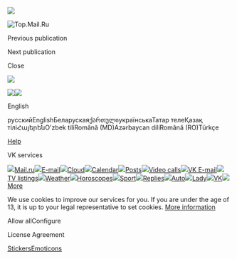 ![](https://mc.yandex.ru/watch/87663567)

![Top.Mail.Ru](https://top-fwz1.mail.ru/counter?id=87663567;js=na)

     

Previous publication

Next publication

Close

![](data:,)

[![](//i.okcdn.ru/i?r=BDEtjN7Zne-BVzZrRFypJtPdyZxg7shgG0BEdqTncVMSyiJF9JVQZJhPpPOIcIDc5ec)![](//i.okcdn.ru/i?r=BDEtjN7Zne-BVzZrRFypJtPdDoXbfCYG4xDpfxcBVW04SCJF9JVQZJhPpPOIcIDc5ec)](https://ok.ru/dk?st.cmd=anonymMain)

English

русскийEnglishБеларускаяქართულიукраїнськаТатар телеҚазақ тіліՀայերենO'zbek tiliRomână (MD)Azərbaycan diliRomână (RO)Türkçe

[Help](https://ok.ru/help?st.cmd=helpFaq&st.origin=TA)

VK services

[![](/res/i/vk/svg/Service_Main.svg)Mail.ru](https://trk.mail.ru/c/jqwff1)[![](/res/i/vk/svg/Mail.svg)E-mail](https://trk.mail.ru/c/mdjti3)[![](/res/i/vk/svg/Cloud.svg)Cloud](https://trk.mail.ru/c/zmr9n2)[![](/res/i/vk/svg/Calendar.svg)Calendar](https://trk.mail.ru/c/tjj123)[![](/res/i/vk/svg/Notes.svg)Posts](https://trk.mail.ru/c/rc21q1)[![](/res/i/vk/svg/Calls.svg)Video calls](https://trk.mail.ru/c/ri7zj8)[![](/res/i/vk/svg/VK_Mail.svg)VK E-mail](https://trk.mail.ru/c/o9z920)[![](/res/i/vk/svg/TV.svg)TV listings](https://trk.mail.ru/c/rotur8)[![](/res/i/vk/svg/Weather.svg)Weather](https://trk.mail.ru/c/n6l9o1)[![](/res/i/vk/svg/Horoscope_Blue.svg)Horoscopes](https://trk.mail.ru/c/edf872)[![](/res/i/vk/svg/Sport_Blue.svg)Sport](https://trk.mail.ru/c/wuejf1)[![](/res/i/vk/svg/Mail.svg)Replies](https://trk.mail.ru/c/eefga9)[![](/res/i/vk/svg/Auto.svg)Auto](https://trk.mail.ru/c/j0a3o2)[![](/res/i/vk/svg/Lady.svg)Lady](https://trk.mail.ru/c/znddo7)[![](/res/i/vk/svg/VK.svg)VK](https://trk.mail.ru/c/xyn8o1?mt_campaign=mainvkmail_ok&mt_adset=&mt_network=1)[![](/res/i/vk/more.png)More](https://vk.company/ru/projects/)

We use cookies to improve our services for you. If you are under the age of 13, it is up to your legal representative to set cookies. [More information](https://ok.ru/cookiepolicy)

Allow allConfigure

License Agreement

[Stickers](https://ok.ru/dk?cmd=SmilesCollectionOnDemand&tab=Stickers)[Emoticons](https://ok.ru/dk?cmd=SmilesCollectionOnDemand&tab=Smiles)[](https://ok.ru/dk?cmd=SmilesCollectionOnDemand&tab=Emoji)